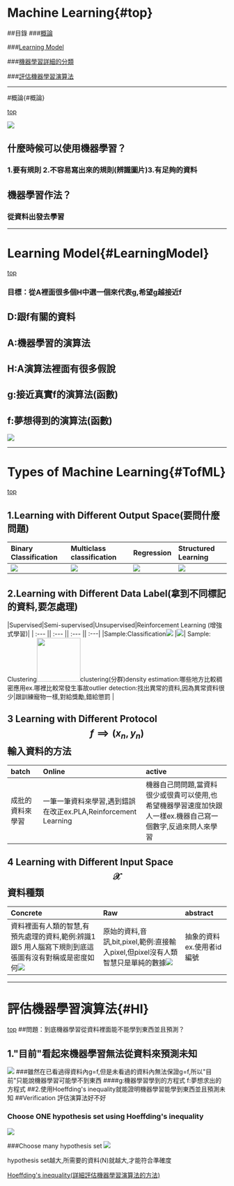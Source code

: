 # Machine Learning{#top}
##目錄
###[概論](#概論)

###[Learning Model](#LearningModel)

###[機器學習詳細的分類](#TofML)

###[評估機器學習演算法](#HI)

---
#概論{#概論}

[top](#top)


![](/assets/gm9wDgD.png)

## 什麼時候可以使用機器學習？
### 1.要有規則 2.不容易寫出來的規則(辨識圖片)3.有足夠的資料
## 機器學習作法？
### 從資料出發去學習
---
# Learning Model{#LearningModel}
[top](#top)

### 目標：從A裡面很多個H中選一個來代表g,希望g越接近f
## D:跟f有關的資料 
## A:機器學習的演算法 
## H:A演算法裡面有很多假說 
## g:接近真實f的演算法(函數) 
## f:夢想得到的演算法(函數)

 

![](/assets/sswd.PNG)

---

# Types of Machine Learning{#TofML}
[top](#top)


 

## 1.Learning with Different Output Space(要問什麼問題)


| Binary Classification | Multiclass classification |Regression|Structured Learning|
| :--- | :--- |:--- |:--- |
| ![](/assets/binary_perceptron.PNG) | ![](/assets/3擷取.PNG) |![](/assets/擷取選取區域_051.png)|![](/assets/擷取選取區域_052.png)|
## 2.Learning with Different Data Label(拿到不同標記的資料,要怎處理)



|Supervised|Semi-supervised|Unsupervised|Reinforcement Learning (增強式學習)|
| :--- || :--- || :--- || :---|
|Sample:Classification![](/assets/3擷取.PNG) |![](/assets/擷取選取區域_056.png)| Sample: Clustering<img src="/assets/擷取選取區域_055.png" width="100" height="100"/>clustering(分群)density estimation:哪些地方比較稠密應用ex.哪裡比較常發生事故outlier detection:找出異常的資料,因為異常資料很少|跟訓練寵物一樣,對給獎勵,錯給懲罰
|
## 3 Learning with Different Protocol $$f \implies (x_{n},y_{n})$$輸入資料的方法


|batch| Online|active|
|:---|:---|:---|
|成批的資料來學習|一筆一筆資料來學習,遇到錯誤在改正ex.PLA,Reinforcement Learning|機器自己問問題,當資料很少或很貴可以使用,也希望機器學習速度加快跟人一樣ex.機器自己寫一個數字,反過來問人來學習|
## 4 Learning with Different Input Space $$\mathcal{X}$$ 資料種類


|Concrete| Raw|abstract|
|:---|:---|:---|
|資料裡面有人類的智慧,有預先處理的資料,範例:辨識1跟5 用人腦寫下規則到底這張圖有沒有對稱或是密度如何![](/assets/擷取選取區域_057.png)|原始的資料,音訊,bit,pixel,範例:直接輸入pixel,但pixel沒有人類智慧只是單純的數據![](/assets/擷取選取區域_058.png)|抽象的資料ex.使用者id編號|

---
# 評估機器學習演算法{#HI}
[top](#top)
##問題：到底機器學習從資料裡面能不能學到東西並且預測？
## 1."目前"看起來機器學習無法從資料來預測未知

![](/assets/擷取選取區域_059.png)
###雖然在已看過得資料內g=f,但是未看過的資料內無法保證g=f,所以"目前"只能說機器學習可能學不到東西
####g:機器學習學到的方程式 f:夢想求出的方程式
##2.使用Hoeffding's inequality就能證明機器學習能學到東西並且預測未知
##Verification 評估演算法好不好






### Choose ONE hypothesis set using Hoeffding's inequality
![](/assets/hi.PNG)

###Choose many hypothesis set
![](/assets/HF2.JPG)

hypothesis set越大,所需要的資料(N)就越大,才能符合準確度


[Hoeffding's inequality(詳細評估機器學習演算法的方法)
](/mathematics/probability-theory/hoeffdings-inequality.md)

